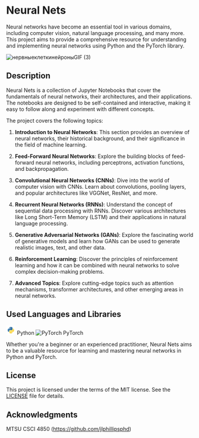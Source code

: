 # Neural Nets

Neural networks have become an essential tool in various domains, including computer vision, natural language processing, and many more. This project aims to provide a comprehensive resource for understanding and implementing neural networks using Python and the PyTorch library.

![нервныеклеткинейроныGIF (3)](https://github.com/jainish1510/NeuralNets/assets/78078273/bd99f7d7-b0ee-4416-892a-d73ed3de684b)

## Description

Neural Nets is a collection of Jupyter Notebooks that cover the fundamentals of neural networks, their architectures, and their applications. The notebooks are designed to be self-contained and interactive, making it easy to follow along and experiment with different concepts.

The project covers the following topics:

1. **Introduction to Neural Networks**: This section provides an overview of neural networks, their historical background, and their significance in the field of machine learning.

2. **Feed-Forward Neural Networks**: Explore the building blocks of feed-forward neural networks, including perceptrons, activation functions, and backpropagation.

3. **Convolutional Neural Networks (CNNs)**: Dive into the world of computer vision with CNNs. Learn about convolutions, pooling layers, and popular architectures like VGGNet, ResNet, and more.

4. **Recurrent Neural Networks (RNNs)**: Understand the concept of sequential data processing with RNNs. Discover various architectures like Long Short-Term Memory (LSTM) and their applications in natural language processing.

5. **Generative Adversarial Networks (GANs)**: Explore the fascinating world of generative models and learn how GANs can be used to generate realistic images, text, and other data.

6. **Reinforcement Learning**: Discover the principles of reinforcement learning and how it can be combined with neural networks to solve complex decision-making problems.

7. **Advanced Topics**: Explore cutting-edge topics such as attention mechanisms, transformer architectures, and other emerging areas in neural networks.

## Used Languages and Libraries


<img src="https://raw.githubusercontent.com/github/explore/80688e429a7d4ef2fca1e82350fe8e3517d3494d/topics/python/python.png" alt="Python" width="25" height="25"> Python
<img src="https://raw.githubusercontent.com/pytorch/pytorch/master/docs/source/_static/img/pytorch-logo-dark.png" alt="PyTorch" width="25" height="25"> PyTorch




Whether you're a beginner or an experienced practitioner, Neural Nets aims to be a valuable resource for learning and mastering neural networks in Python and PyTorch.

## License

This project is licensed under the terms of the MIT license. See the [LICENSE](LICENSE) file for details.

## Acknowledgments
MTSU CSCI 4850 (https://github.com/jlphillipsphd)
